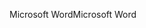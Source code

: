 <span data-ttu-id="ddc20-101">Microsoft Word</span><span class="sxs-lookup"><span data-stu-id="ddc20-101">Microsoft Word</span></span>
